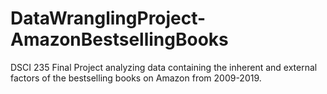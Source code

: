 # DataWranglingProject-AmazonBestsellingBooks
DSCI 235 Final Project analyzing data containing the inherent and external factors of the bestselling books on Amazon from 2009-2019.
